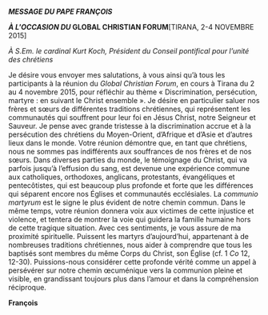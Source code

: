 ***MESSAGE DU PAPE FRANÇOIS***

***À L'OCCASION DU* GLOBAL CHRISTIAN FORUM**\[TIRANA, 2-4 NOVEMBRE 2015\]

*À S.Em. le cardinal Kurt Koch, Président du Conseil pontifical pour l’unité des chrétiens*

Je désire vous envoyer mes salutations, à vous ainsi qu’à tous les participants à la réunion du *Global Christian Forum*, en cours à Tirana du 2 au 4 novembre 2015, pour réfléchir au thème « Discrimination, persécution, martyre : en suivant le Christ ensemble ». Je désire en particulier saluer nos frères et sœurs de différentes traditions chrétiennes, qui représentent les communautés qui souffrent pour leur foi en Jésus Christ, notre Seigneur et Sauveur. Je pense avec grande tristesse à la discrimination accrue et à la persécution des chrétiens du Moyen-Orient, d’Afrique et d’Asie et d’autres lieux dans le monde. Votre réunion démontre que, en tant que chrétiens, nous ne sommes pas indifférents aux souffrances de nos frères et de nos sœurs. Dans diverses parties du monde, le témoignage du Christ, qui va parfois jusqu’à l’effusion du sang, est devenue une expérience commune aux catholiques, orthodoxes, anglicans, protestants, évangéliques et pentecôtistes, qui est beaucoup plus profonde et forte que les différences qui séparent encore nos Églises et communautés ecclésiales. La *communio martyrum* est le signe le plus évident de notre chemin commun. Dans le même temps, votre réunion donnera voix aux victimes de cette injustice et violence, et tentera de montrer la voie qui guidera la famille humaine hors de cette tragique situation. Avec ces sentiments, je vous assure de ma proximité spirituelle. Puissent les martyrs d’aujourd’hui, appartenant à de nombreuses traditions chrétiennes, nous aider à comprendre que tous les baptisés sont membres du même Corps du Christ, son Église (cf. 1 *Co* 12, 12-30). Puissions-nous considérer cette profonde vérité comme un appel à persévérer sur notre chemin œcuménique vers la communion pleine et visible, en grandissant toujours plus dans l’amour et dans la compréhension réciproque.

**François**